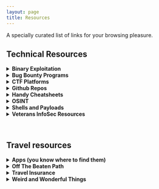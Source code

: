 ```yaml
---
layout: page
title: Resources
---
```

A specially curated list of links for your browsing pleasure.

<h2> Technical Resources</h2>
<div class="rsrc">
<p>
<details>
  <summary><strong>Binary Exploitation</strong></summary>

<ul>
<li><a href="https://github.com/justinsteven/dostackbufferoverflowgood" target="_blank">dostackbufferoverflowgood</a></li>
<li><a href="http://thecyberrecce.net/2017/07/28/exploit-development-with-afl-peda-and-pwntools/" target="_blank">Exploit Development with PEDA and Pwntools</a></li>
<li><a href="https://veteransec.com/2018/10/19/hacktober-ctf-2018-binary-analysis-larry/" target="_blank">Hacktober CTF Challenge</a></li>
<li><a href="https://github.com/Gallopsled/pwntools" target="_blank">* Pwntools *</a></li>
<li><a href="https://www.ret2rop.com/" target="_blank">Ret to Rop</a></li>
<li><a href="https://ropemporium.com/" target="_blank">Rop Emporium</a></li>
<li><a href="https://www.corelan.be/index.php/2009/07/19/exploit-writing-tutorial-part-1-stack-based-overflows/" target="_blank">Stack Based Overflows</a></li>
</ul>

</details>

<details>
  <summary><strong>Bug Bounty Programs</strong></summary>

<ul>
<li><a href="https://bugcrowd.com/" target="_blank">Bugcrowd</a></li>
<li><a href="https://www.facebook.com/whitehat" target="_blank">Facebook</a></li>
<li><a href="https://bounty.github.com/" target="_blank">GitHub</a></li>
<li><a href="https://www.google.com/about/appsecurity/reward-program/" target="_blank">Google</a></li>
<li><a href="https://www.hackerone.com/" target="_blank">HackerOne</a></li>
<li><a href="https://www.intel.com/content/www/us/en/security-center/default.html" target="_blank">Intel</a></li>
<li><a href="https://www.microsoft.com/en-us/msrc/bounty?rtc=1" target="_blank">Microsoft</a></li>
<li><a href="https://www.mozilla.org/en-US/security/bug-bounty/" target="_blank">Mozilla</a></li>
</ul>

</details>

<details>
  <summary><strong>CTF Platforms</strong></summary>

<ul>
<li><a href="https://www.hackthebox.eu/" target="_blank">Hack The Box</a></li>
<li><a href="https://ctf.hacker101.com/" target="_blank">Hacker101 CTF</a></li>
<li><a href="https://nationalcyberleague.org/" target="_blank">NCL</a></li>
<li><a href="http://overthewire.org/wargames/" target="_blank">OverTheWire</a></li>
<li><a href="https://www.root-me.org/" target="_blank">Root Me</a></li>
<li><a href="https://tryhackme.com/" target="_blank">Try Hack Me</a></li>
<li><a href="https://www.vulnhub.com/" target="_blank">Vulnhub</a></li>
</ul>

</details>

<details>
  <summary><strong>Github Repos</strong></summary>

<ul>
<li><a href="https://github.com/Tib3rius/AutoRecon" target="_blank">AutoRecon</a></li>
<li><a href="https://github.com/jellyfishsizzle/gtfo" target="_blank">Check gtfobins from a list of binaries</a></li>
<li><a href="https://github.com/byt3bl33d3r/CrackMapExec" target="_blank">CrackMapExec</a></li>
<li><a href="https://github.com/jellyfishsizzle/getcomments" target="_blank">Find comments in web pages</a></li>
<li><a href="https://github.com/SecureAuthCorp/impacket" target="_blank">Impacket</a></li>
<li><a href="https://github.com/s0md3v/XSStrike" target="_blank">XSStrike</a></li>
</ul>

</details>

<details>
  <summary><strong>Handy Cheatsheets</strong></summary>

<ul>
<li><a href="https://www.commandlinefu.com/commands/browse" target="_blank">Commandline Fu</a></li>
<li><a href="https://explainshell.com/" target="_blank">Explain Shell</a></li>
<li><a href="https://en.wikipedia.org/wiki/List_of_file_signatures" target="_blank">List of File Signatures</a></li>
<li><a href="https://www.markdownguide.org/basic-syntax" target="_blank">Markdown Guide</a></li>
<li><a href="https://ivanitlearning.wordpress.com/2019/02/24/exploiting-ms17-010-without-metasploit-win-xp-sp3/" target="_blank">MS17-010 (Eternal Blue)</a></li>
<li><a href="https://ired.team/offensive-security-experiments/offensive-security-cheetsheets" target="_blank">Pentest Cheatsheet</a></li>
<li><a href="https://m0chan.github.io/2019/07/30/Windows-Notes-and-Cheatsheet.html#-basics" target="_blank">Windows Cheatsheet</a></li>
<li><a href="https://github.com/Pgaijin66/XSS-Payloads/blob/master/payload.txt" target="_blank">XSS Payloads</a></li>
</ul>

</details>

<details>
  <summary><strong>OSINT</strong></summary>

<ul>
<li><a href="https://docs.google.com/document/d/1BfLPJpRtyq4RFtHJoNpvWQjmGnyVkfE2HYoICKOGguA/edit#heading=h.po9n93ahppok" target="_blank">Bellingcat’s OSINT Toolkit</a></li>
<li><a href="https://crt.sh/" target="_blank">SSL Certificate Search</a></li>
<li><a href="https://dnsdumpster.com/" target="_blank">DNSdumpster</a></li>
<li><a href="https://www.exploit-db.com/google-hacking-database" target="_blank">Google Hacking Database</a></li>
<li><a href="http://hunter.io/search" target="_blank">Hunter</a></li>
<li><a href="https://www.social-searcher.com/" target="_blank">Social Searcher</a></li>
<li><a href="https://www.spiderfoot.net/" target="_blank">SpiderFoot</a></li>
<li><a href="http://archive.org/web/web.php" target="_blank">Wayback Machine</a></li>
<li><a href="https://sitereport.netcraft.com/>" target="_blank">What's that site running</a></li>
<li><a href="http://whopostedwhat.com/" target="_blank">Who Posted What</a></li>
</ul>

</details>

<details>
  <summary><strong>Shells and Payloads</strong></summary>

<ul>
<li><a href="https://highon.coffee/blog/penetration-testing-tools-cheat-sheet/" target="_blank">High on Coffee Cheatsheets</a></li>
<li><a href="https://github.com/swisskyrepo/PayloadsAllTheThings/blob/master/Methodology%20and%20Resources/Reverse%20Shell%20Cheatsheet.md" target="_blank">PayloadsAllTheThings</a></li>
<li><a href="http://pentestmonkey.net/category/cheat-sheet/shells" target="_blank">Pentestmonkey Rev Shells</a></li>
</ul>

</details>

<details>
  <summary><strong>Veterans InfoSec Resources</strong></summary>

<ul>
<li><a href="https://aws.amazon.com/education/awseducate/veterans/" target="_blank">AWS Educate</a></li>
<li><a href="https://www.cbtnuggets.com/veterans-promo" target="_blank">CBT Nuggets</a></li>
<li><a href="https://operationcode.org/" target="_blank">Operation Code</a></li>
<li><a href="https://workplus.splunk.com/veterans" target="_blank">Splunk Workforce Training</a></li>
<li><a href="https://www.uso.org/skillsoft" target="_blank">USO Pathfinder</a></li>
<li><a href="https://w2cw.org/" target="_blank">Warrior to Cyber Warrior</a></li>
<li><a href="https://veteransec.com/" target="_blank">Veterans Cyber Security Community</a></li>
</ul>

</details>

</p>
</div>

<br>

<h2> Travel resources </h2>
<div class="rsrc">
<p>
<details>
  <summary><strong>Apps (you know where to find them)</strong></summary>

<ul>
<li>All Trails</li>
<li>Citymapper</li>
<li>Geosure</li>
<li>Google Translate</li>
<li>Hitlist</li>
<li>Hotel Tonight</li>
<li>Speak and Translate</li>
</ul>

</details>

<details>
  <summary><strong>Off The Beaten Path</strong></summary>

<ul>
<li><a href="https://bucketlisters.com/select_city" target="_blank">Bucket Listers</a></li>
<li><a href="https://theculturetrip.com" target="_blank">Culture Trip</a></li>
<li><a href="https://feverup.com" target="_blank">Fever</a></li>
<li><a href="https://www.secretmedianetwork.com/" target="_blank">Secret Media Network</a></li>
</ul>

</details>

<details>
  <summary><strong>Travel Insurance</strong></summary>

<ul>
<li><a href="https://www.ripcordrescuetravelinsurance.com" target="_blank">Ripcord</a></li>
<li><a href="https://www.globalrescue.com/landingPages/travelinsurance/index.html" target="_blank">Global Rescue</a></li>
</ul>

</details>

<details>
  <summary><strong>Weird and Wonderful Things</strong></summary>

<ul>
<li><a href="
https://www.afar.com/travel-tips/incredible-street-art-around-the-world" target="_blank">Street Art</a></li>
<li><a href="https://www.parischarmssecrets.com/homepage-an" target="_blank">Paris Charms and Secrets (Best tour ever!)</a></li>
<li><a href="https://feverup.com" target="_blank">Fever</a></li>
<li><a href="https://www.secretmedianetwork.com/" target="_blank">Secret Media Network</a></li>
</ul>

</details>

</p>

</div>
